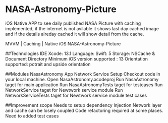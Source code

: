 # NASA-Astronomy-Picture
iOS Native APP to see daily published NASA Picture with caching implemented, if the internet is not avilable it shows last day cached image and if the details alreday cached it will show detail from the cache.

MVVM | Caching | Native iOS NASA-Astronomy-Picture

##Technologies
IDE Xcode: 13.1
Language: Swift: 5
Storage: NSCache & Document Directory
Minimum iOS version supported : 13
Orientation supported: potrait and upside orientation


##Modules
NasaAstronomy App
Network Service
Setup
Checkout code in your local machine.
Open NasaAstronomy.xcodeproj
Run NasaAstronomy taget for main application
Run NasaAstronomyTests taget for testcases
Run NetworkService taget for Newtwork service module
Run NetworkServiceTests taget for Newtwork service module test cases


##Improvement scope
Needs to setup dependency Injection
Network layer and cache can be losely coupled
Code refactoring required at some places.
Need to added test cases
